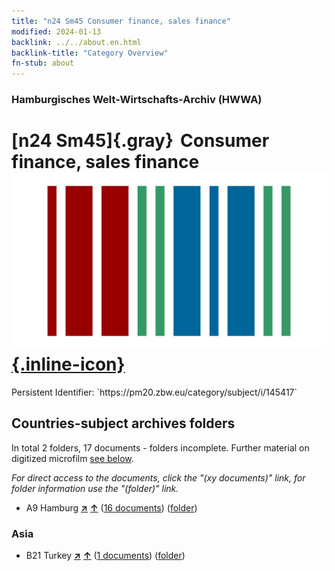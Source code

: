```yaml
---
title: "n24 Sm45 Consumer finance, sales finance"
modified: 2024-01-13
backlink: ../../about.en.html
backlink-title: "Category Overview"
fn-stub: about
---
```


### Hamburgisches Welt-Wirtschafts-Archiv (HWWA)

# [n24 Sm45]{.gray}&#8201; Consumer finance, sales finance &#160; [![Wikidata](/images/Wikidata-logo.svg "Wikidata"){.inline-icon}](http://www.wikidata.org/entity/Q104711064)

<div class="hint">Persistent Identifier: `https://pm20.zbw.eu/category/subject/i/145417`</div>







## Countries-subject archives folders







In total 2 folders, 17 documents - folders incomplete. Further material on digitized microfilm [see below](#filmsections).

_For direct access to the documents, click the "(xy documents)" link, for folder information use the "(folder)" link._


- A9 Hamburg [**&nearr;**](../../../geo/i/140905/about.en.html "Hamburg (all folders)") [**&uarr;**](../../../geo/about.en.html#A9 "Country category system") (<a href="https://pm20.zbw.eu/iiifview/folder/sh/140905,145417" title="about: Hamburg : Consumer finance, sales finance" target="_blank">16 documents</a>) ([folder](../../../../folder/sh/1409xx/140905/1454xx/145417/about.en.html))

### Asia

- B21 Turkey [**&nearr;**](../../../geo/i/141111/about.en.html "Turkey (all folders)") [**&uarr;**](../../../geo/about.en.html#B21 "Country category system") (<a href="https://pm20.zbw.eu/iiifview/folder/sh/141111,145417" title="about: Turkey : Consumer finance, sales finance" target="_blank">1 documents</a>) ([folder](../../../../folder/sh/1411xx/141111/1454xx/145417/about.en.html))



<a id="filmsections" />













